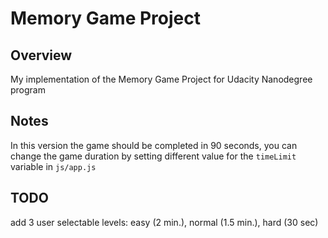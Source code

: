 # Memory Game Project

## Overview

My implementation of the Memory Game Project for Udacity Nanodegree program


## Notes

In this version the game should be completed in 90 seconds, 
you can change the game duration by setting different value for the `timeLimit` variable in `js/app.js`

## TODO
add 3 user selectable levels:
easy (2 min.), normal (1.5 min.), hard (30 sec)